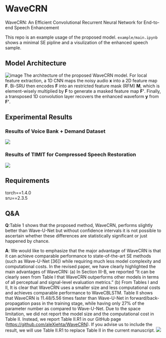 # WaveCRN
WaveCRN: An Efficient Convolutional Recurrent Neural Network for End-to-end Speech Enhancement

This repo is an example usage of the proposed model. ```example/main.ipynb``` shows a minimal SE pipline and a visulization of the enhanced speech sample.

## Model Architecture
![image](https://github.com/aleXiehta/WaveCRN/blob/master/images/model.png)
The architecture of the proposed WaveCRN model. For local feature extraction, a 1D CNN maps the noisy audio **x** into a 2D feature map **F**. Bi-SRU then encodes **F** into an restricted  feature mask (RFM) **M**, which is element-wisely multiplied by **F** to generate a masked feature map **F'**. Finally, a transposed 1D convolution layer recovers the enhanced waveform **y** from **F'**.

## Experimental Results
### Results of Voice Bank + Demand Dataset
<!--<img src="https://github.com/aleXiehta/WaveCRN/blob/master/images/denoise.png" />-->
<!--<img src="https://github.com/aleXiehta/WaveCRN/blob/master/images/denoise_spec.png" />-->
<img src="https://github.com/aleXiehta/WaveCRN/blob/master/images/denoise_spec_metric.png" />

### Results of TIMIT for Compressed Speech Restoration
<img src="https://github.com/aleXiehta/WaveCRN/blob/master/images/restoration.png" />

## Requirements
torch==1.4.0<br/>
sru==2.3.5

## Q&A
**Q**:Table 1 shows that the proposed method, WaveCRN, performs slightly better than Wave-U-Net but without confidence intervals it is not possible to ascertain whether these differences are statistically significant or just happened by chance. 

**A**: We would like to emphasize that the major advantage of WaveCRN is that it can achieve comparable performance to state-of-the-art SE methods (such as Wave-U-Net [36]) while requiring much less model complexity and computational costs. In the revised paper, we have clearly highlighted the main advantages of WaveCRN: (a) In Section III-B, we reported “It can be clearly seen from Table I that WaveCRN outperforms other models in terms of all perceptual and signal-level evaluation metrics.” (b) From Tables I and II, It is clear that WaveCRN uses a smaller size and less computational costs and achieves comparable performance to WaveCBLSTM. Table II shows that WaveCRN is 11.48/5.56 times faster than Wave-U-Net in forward/back-propagation pass in the training stage, while having only 27% of the parameter number as compared to Wave-U-Net. Due to the space limitation, we did not report the model size and the computational cost in Table II. Instead, we report Table II.R1 in our GitHub page (https://github.com/aleXiehta/WaveCRN). If you advise us to include the result, we will use Table II.R1 to replace Table II in the current manuscript.
<img src="https://github.com/aleXiehta/WaveCRN/blob/master/images/table2.png" />
